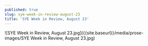 ```yaml
---
published: true
slug: sye-week-in-review-august-23
title: 'SYE Week in Review, August 23'
---
```

![SYE Week in Review, August 23.jpg]({{site.baseurl}}/media/prose-images/SYE Week in Review, August 23.jpg)
